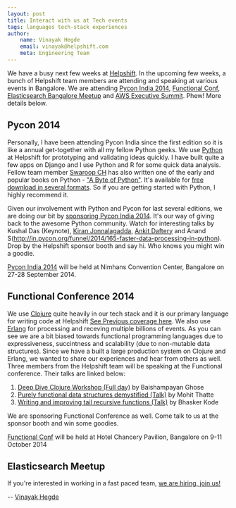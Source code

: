 ```yaml
---
layout: post
title: Interact with us at Tech events 
tags: languages tech-stack experiences 
author:
    name: Vinayak Hegde
    email: vinayak@helpshift.com
    meta: Engineering Team
---
```


We have a busy next few weeks at [Helpshift](http://www.helpshift.com). In the upcoming few weeks, a bunch of Helpshift team members are attending and speaking at various events in Bangalore. We are attending [Pycon India 2014](http://in.pycon.org/2014/), [Functional Conf](http://functionalconf.com/), [Elasticsearch Bangalore Meetup](http://www.meetup.com/ElasticSearch-Exploring-the-power-of-distribution/events/208390472/) and [AWS Executive Summit](http://aws.amazon.com/events/executive-summit-2014-india/). Phew! More details below.

## Pycon 2014
Personally, I have been attending Pycon India since the first edition so it is like a annual get-together with all my fellow Python geeks. We use [Python](http://www.python.org) at Helpshift for prototyping and validating ideas quickly. I have built quite a few apps on Django and I use Python and R for some quick data analysis. Fellow team member [Swaroop CH](http://www.swaroopch.com/) has also written one of the early and popular books on Python - ["A Byte of Python"](http://www.swaroopch.com/notes/python/). It's available for [free download in several formats](http://www.swaroopch.com/notes/python/#_download). So if you are getting started with Python, I highly recommend it. 

Given our involvement with Python and Pycon for last several editions, we are doing our bit by [sponsoring Pycon India 2014](http://in.pycon.org/2014/sponsors.html). It's our way of giving back to the awesome Python community. Watch for interesting talks by Kushal Das (Keynote), [Kiran Jonnalagadda](http://in.pycon.org/funnel/2014/255-auth-as-a-service-with-lastuser), [Ankit Daftery](http://in.pycon.org/funnel/2014/214-python-arduino-and-connected-objects) and Anand S(http://in.pycon.org/funnel/2014/165-faster-data-processing-in-python). Drop by the Helpshift sponsor booth and say hi. Who knows you might win a goodie.

[Pycon India 2014](http://in.pycon.org/2014/) will be held at Nimhans Convention Center, Bangalore on 27-28 September 2014.

## Functional Conference 2014
We use [Clojure](http://clojure.org/) quite heavily in our tech stack and it is our primary language for writing code at Helpshift [See Previous coverage here](https://engineering.helpshift.com/2014/Functional-Testing-Clojure/). We also use [Erlang](http://www.erlang.org/) for processing and receving multiple billions of events. As you can see we are a bit biased towards functional programming languages due to expressiveness, succintness and scalability (due to non-mutable data structures). Since we have a built a large production system on Clojure and Erlang, we wanted to share our experiences and hear from others as well. Three members from the Helpshift team will be speaking at the Functional conference. Their talks are linked below:

1. [Deep Dive Clojure Workshop (Full day)](http://booking.agilefaqs.com/functional-conf-2014#workshop-54-info) by Baishampayan Ghose 
2. [Purely functional data structures demystified (Talk)](http://confengine.com/functional-conf-2014/proposal/325/purely-functional-data-structures-demystified) by Mohit Thatte
3. [Writing and improving tail recursive functions (Talk)](http://confengine.com/functional-conf-2014/proposal/322/writing-and-improving-tail-recursive-functions) by Bhasker Kode

We are sponsoring Functional Conference as well. Come talk to us at the sponsor booth and win some goodies.

[Functional Conf](http://functionalconf.com/) will be held at Hotel Chancery Pavilion, Bangalore on 9-11 October 2014 

## Elasticsearch Meetup


If you're interested in working in a fast paced team, [we are hiring, join us!](https://www.helpshift.com/about/careers/)


-- [Vinayak Hegde](https://twitter.com/vinayakh)
